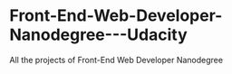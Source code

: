# Front-End-Web-Developer-Nanodegree---Udacity
All the projects of Front-End Web Developer Nanodegree
